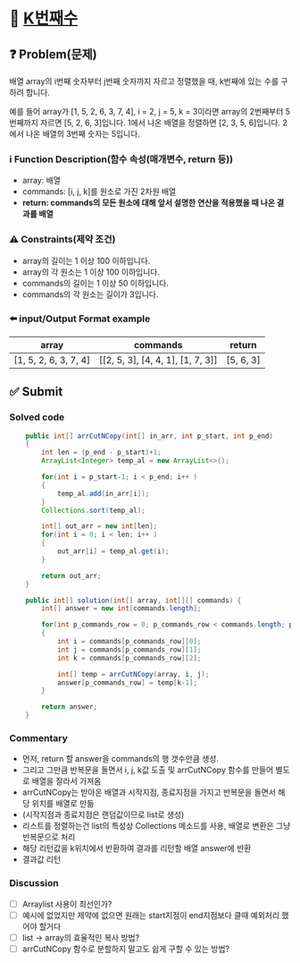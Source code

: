# :bookmark_tabs: [K번째수][title]

## :question: Problem(문제)
배열 array의 i번째 숫자부터 j번째 숫자까지 자르고 정렬했을 때, k번째에 있는 수를 구하려 합니다.

예를 들어 array가 [1, 5, 2, 6, 3, 7, 4], i = 2, j = 5, k = 3이라면
array의 2번째부터 5번째까지 자르면 [5, 2, 6, 3]입니다.
1에서 나온 배열을 정렬하면 [2, 3, 5, 6]입니다.
2에서 나온 배열의 3번째 숫자는 5입니다.

### :information_source: Function Description(함수 속성(매개변수, return 등))
- array: 배열
- commands: [i, j, k]를 원소로 가진 2차원 배열
- __return: commands의 모든 원소에 대해 앞서 설명한 연산을 적용했을 때 나온 결과를 배열__

### :warning: Constraints(제약 조건)
- array의 길이는 1 이상 100 이하입니다.
- array의 각 원소는 1 이상 100 이하입니다.
- commands의 길이는 1 이상 50 이하입니다.
- commands의 각 원소는 길이가 3입니다.

### :arrow_left: input/Output Format example
| array                 | commands                          | return    |
| --------------------- | --------------------------------- | --------- |
| [1, 5, 2, 6, 3, 7, 4] | [[2, 5, 3], [4, 4, 1], [1, 7, 3]] | [5, 6, 3] |

## :white_check_mark: Submit
### Solved code
``` java
    public int[] arrCutNCopy(int[] in_arr, int p_start, int p_end)
    {
        int len = (p_end - p_start)+1;
        ArrayList<Integer> temp_al = new ArrayList<>();

        for(int i = p_start-1; i < p_end; i++ )
        {
            temp_al.add(in_arr[i]);
        }
        Collections.sort(temp_al);

        int[] out_arr = new int[len];
        for(int i = 0; i < len; i++ )
        {
            out_arr[i] = temp_al.get(i);
        }

        return out_arr;
    }

    public int[] solution(int[] array, int[][] commands) {
        int[] answer = new int[commands.length];

        for(int p_commands_row = 0; p_commands_row < commands.length; p_commands_row++ )
        {
            int i = commands[p_commands_row][0];
            int j = commands[p_commands_row][1];
            int k = commands[p_commands_row][2];

            int[] temp = arrCutNCopy(array, i, j);
            answer[p_commands_row] = temp[k-1];
        }

        return answer;
    }
```
### Commentary
- 먼저, return 할 answer을 commands의 행 갯수만큼 생성.
- 그리고 그만큼 반복문을 돌면서 i, j, k값 도출 및 arrCutNCopy 함수를 만들어 별도로 배열을 잘라서 가져옴
- arrCutNCopy는 받아온 배열과 시작지점, 종료지점을 가지고 반복문을 돌면서 해당 위치를 배열로 만듦
- (시작지점과 종료지점은 랜덤값이므로 list로 생성)
- 리스트를 정렬하는건 list의 특성상 Collections 메소드를 사용, 배열로 변환은 그냥 반복문으로 처리
- 해당 리턴값을 k위치에서 반환하여 결과를 리턴할 배열 answer에 반환
- 결과값 리턴

### Discussion
- [ ] Arraylist 사용이 최선인가?
- [ ] 예시에 없었지만 제약에 없으면 원래는 start지점이 end지점보다 클때 예외처리 했어야 할거다
- [ ] list -> array의 효율적인 복사 방법?
- [ ] arrCutNCopy 함수로 분할하지 말고도 쉽게 구할 수 있는 방법?

[title]: https://programmers.co.kr/learn/courses/30/lessons/42748